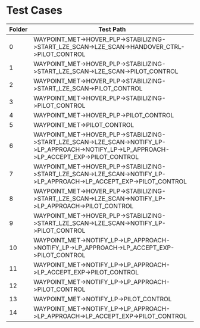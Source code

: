 Test Cases
=============================================================================================================================================================
| Folder	| Test Path 																																	|
| ---------	| ---------------------------------------------------------------------------------------------------------------------------------------------	|
| 0			| WAYPOINT_MET->HOVER_PLP->STABILIZING->START_LZE_SCAN->LZE_SCAN->HANDOVER_CTRL->PILOT_CONTROL													|
| 1			| WAYPOINT_MET->HOVER_PLP->STABILIZING->START_LZE_SCAN->LZE_SCAN->PILOT_CONTROL																	|
| 2			| WAYPOINT_MET->HOVER_PLP->STABILIZING->START_LZE_SCAN->PILOT_CONTROL																			|
| 3			| WAYPOINT_MET->HOVER_PLP->STABILIZING->PILOT_CONTROL																							|
| 4			| WAYPOINT_MET->HOVER_PLP->PILOT_CONTROL																										|
| 5			| WAYPOINT_MET->PILOT_CONTROL																													|
| 6			| WAYPOINT_MET->HOVER_PLP->STABILIZING->START_LZE_SCAN->LZE_SCAN->NOTIFY_LP->LP_APPROACH->NOTIFY_LP->LP_APPROACH->LP_ACCEPT_EXP->PILOT_CONTROL	|
| 7			| WAYPOINT_MET->HOVER_PLP->STABILIZING->START_LZE_SCAN->LZE_SCAN->NOTIFY_LP->LP_APPROACH->LP_ACCEPT_EXP->PILOT_CONTROL							|
| 8			| WAYPOINT_MET->HOVER_PLP->STABILIZING->START_LZE_SCAN->LZE_SCAN->NOTIFY_LP->LP_APPROACH->PILOT_CONTROL											|
| 9			| WAYPOINT_MET->HOVER_PLP->STABILIZING->START_LZE_SCAN->LZE_SCAN->NOTIFY_LP->PILOT_CONTROL														|
| 10		| WAYPOINT_MET->NOTIFY_LP->LP_APPROACH->NOTIFY_LP->LP_APPROACH->LP_ACCEPT_EXP->PILOT_CONTROL													|
| 11		| WAYPOINT_MET->NOTIFY_LP->LP_APPROACH->LP_ACCEPT_EXP->PILOT_CONTROL																			|
| 12		| WAYPOINT_MET->NOTIFY_LP->LP_APPROACH->PILOT_CONTROL																							|
| 13		| WAYPOINT_MET->NOTIFY_LP->PILOT_CONTROL																										|
| 14		| WAYPOINT_MET->NOTIFY_LP->LP_APPROACH->LP_APPROACH->LP_ACCEPT_EXP->PILOT_CONTROL																|
